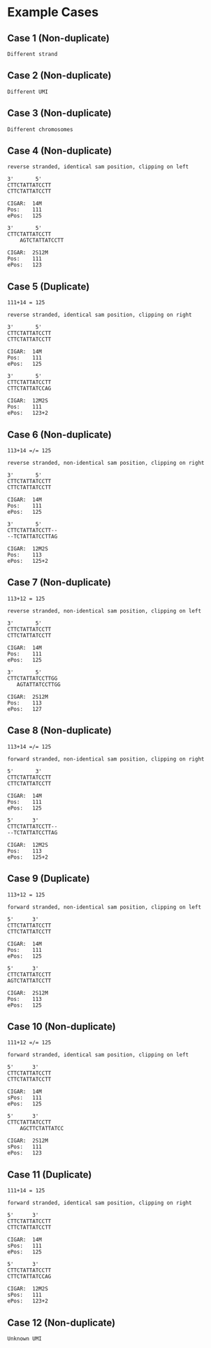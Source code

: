 # Example Cases

## Case 1 (Non-duplicate)

	Different strand
## Case 2 (Non-duplicate)

	Different UMI
## Case 3 (Non-duplicate)

	Different chromosomes
## Case 4 (Non-duplicate)

	reverse stranded, identical sam position, clipping on left

	3'	     5'
	CTTCTATTATCCTT
	CTTCTATTATCCTT

	CIGAR: 	14M
	Pos: 	111
	ePos: 	125

	3'	     5'
	CTTCTATTATCCTT
        AGTCTATTATCCTT

	CIGAR: 	2S12M
	Pos: 	111
	ePos: 	123

## Case 5 (Duplicate)

	111+14 = 125

	reverse stranded, identical sam position, clipping on right

	3'	     5'
	CTTCTATTATCCTT
	CTTCTATTATCCTT

	CIGAR: 	14M
	Pos: 	111
	ePos: 	125

	3'	     5'
	CTTCTATTATCCTT
	CTTCTATTATCCAG

	CIGAR: 	12M2S
	Pos: 	111
	ePos:	123+2

## Case 6 (Non-duplicate)

	113+14 =/= 125

	reverse stranded, non-identical sam position, clipping on right

	3'	     5'
	CTTCTATTATCCTT
	CTTCTATTATCCTT

	CIGAR: 	14M
	Pos: 	111
	ePos: 	125

	3'	     5'
	CTTCTATTATCCTT--
	--TCTATTATCCTTAG

	CIGAR: 	12M2S
	Pos: 	113
	ePos:	125+2

## Case 7 (Non-duplicate)

	113+12 = 125 

	reverse stranded, non-identical sam position, clipping on left

	3'	     5'
	CTTCTATTATCCTT
	CTTCTATTATCCTT

	CIGAR: 	14M
	Pos: 	111
	ePos: 	125

	3'	     5'
	CTTCTATTATCCTTGG
	   AGTATTATCCTTGG

	CIGAR: 	2S12M
	Pos: 	113
	ePos:	127

## Case 8 (Non-duplicate)

	113+14 =/= 125

	forward stranded, non-identical sam position, clipping on right

	5'	     3'
	CTTCTATTATCCTT
	CTTCTATTATCCTT

	CIGAR: 	14M
	Pos: 	111
	ePos:	125

	5'	    3'
	CTTCTATTATCCTT--
	--TCTATTATCCTTAG

	CIGAR: 	12M2S
	Pos: 	113
	ePos: 	125+2

## Case 9 (Duplicate)	

	113+12 = 125 

	forward stranded, non-identical sam position, clipping on left
	
	5'	    3'
	CTTCTATTATCCTT
	CTTCTATTATCCTT

	CIGAR: 	14M
	Pos: 	111
	ePos:	125

	5'	    3'
	CTTCTATTATCCTT
	AGTCTATTATCCTT

	CIGAR: 	2S12M
	Pos: 	113
	ePos: 	125

## Case 10 (Non-duplicate)

	111+12 =/= 125

	forward stranded, identical sam position, clipping on left

	5'	    3'
	CTTCTATTATCCTT
	CTTCTATTATCCTT

	CIGAR: 	14M
	sPos: 	111
	ePos:	125
	
	5'	    3'
	CTTCTATTATCCTT
        AGCTTCTATTATCC

	CIGAR: 	2S12M
	sPos: 	111
	ePos: 	123

## Case 11 (Duplicate)

	111+14 = 125 

	forward stranded, identical sam position, clipping on right

	5'	    3'
	CTTCTATTATCCTT
	CTTCTATTATCCTT

	CIGAR: 	14M
	sPos: 	111
	ePos:	125
	
	5'	    3'
	CTTCTATTATCCTT
	CTTCTATTATCCAG

	CIGAR: 	12M2S
	sPos: 	111
	ePos: 	123+2
## Case 12 (Non-duplicate)

	Unknown UMI